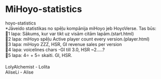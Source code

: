 # MiHoyo-statistics
hoyo-statistics<br>
*Jāveido statistikas no spēļu kompānija miHoyo jeb HoyoVerse. Tas būs:<br>
  🫧1 lapa: Sākums, kur var tikt uz visām citām lapām.(start.html)<br>
  🫧2 lapa: miHoyo spēļu Active player count every version.(player.html)<br>
  🫧3 lapa: miHoyo ZZZ, HSR, GI revenue sales per version<br>
  🫧4 lapa: voicelines chars -GI till 3.0, HSR ~2.....?<br>
  🫧5 lapa: 4⭐ + 5⭐ skaiti. GI, HSR.<br>


LolyAlchemist - Lolita<br>
AliseLi - Alise<br>



